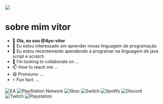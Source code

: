 <!---especial repositório sobre o github --->

<!---comentario, serve para para esconder ou ocultar dados --->
![](https://i.pinimg.com/originals/4d/a5/71/4da5716667eb466e6650d041762fce73.gif)

# sobre mim **vitor**
- 👋 **Ola, eu sou @Ayo-vitor**
- 👀 Eu estou interessado em aprender novas linguagem de programação
- 🌱 Eu estou recentemente apendendo a programar na linguagem de java script e scratch
- 💞️ I’m looking to collaborate on ...
- 📫 How to reach me ...
- 😄 Pronouns: ...
- ⚡ Fun fact: ...

<!---
Ayo-vitor/Ayo-vitor is a ✨ special ✨ repository because its `README.md` (this file) appears on your GitHub profile.
You can click the Preview link to take a look at your changes.
--->
![EA](https://img.shields.io/badge/ea-%23000000.svg?style=for-the-badge&logo=ea&logoColor=white) ![PlayStation Network](https://img.shields.io/badge/PSN-%230070D1.svg?style=for-the-badge&logo=Playstation&logoColor=white) ![Xbox](https://img.shields.io/badge/xbox-%23107C10.svg?style=for-the-badge&logo=xbox&logoColor=white) ![Switch](https://img.shields.io/badge/Switch-E60012?style=for-the-badge&logo=nintendo-switch&logoColor=white) ![Spotify](https://img.shields.io/badge/Spotify-1ED760?style=for-the-badge&logo=spotify&logoColor=white) ![Discord](https://img.shields.io/badge/Discord-%235865F2.svg?style=for-the-badge&logo=discord&logoColor=white) ![Twitch](https://img.shields.io/badge/Twitch-%239146FF.svg?style=for-the-badge&logo=Twitch&logoColor=white) ![Playstation](https://img.shields.io/badge/Playstation-003791?style=for-the-badge&logo=playstation&logoColor=white)

